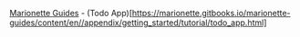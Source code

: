 [Marionette Guides](https://marionette.gitbooks.io/marionette-guides/) - (Todo App)[https://marionette.gitbooks.io/marionette-guides/content/en//appendix/getting_started/tutorial/todo_app.html]